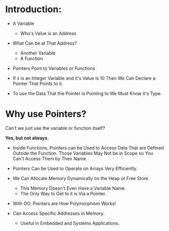 # Introduction:

- A Variable
	- Who's Value is an Address

- What Can be at That Address?
	- Another Variable
	- A Function

- Pointers Point to Variables or Functions

- If x is an Integer Variable and it's Value is 10 Then We Can Declare a Pointer That Points to it.

- To use the Data That the Pointer is Pointing to We Must Know it's Type.

# Why use Pointers?
Can't we just use the variable or function itself?

**Yes, but not always.**

- Inside Functions, Pointers can be Used to Access Data That are Defined Outside the Function. Those Variables May Not be in Scope so You Can't Access Them by Their Name.

- Pointers Can be Used to Operate on Arrays Very Efficiently.

- We Can Allocate Memory Dynamically on the Heap or Free Store.
	- This Memory Doesn't Even Have a Variable Name.
	- The Only Way to Get to it is Via a Pointer.

- With OO. Pointers are How Polymorphism Works!

- Can Access Specific Addresses in Memory.
	- Useful in Embedded and Systems Applications.